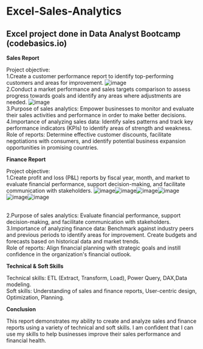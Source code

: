 # Excel-Sales-Analytics
## Excel project done in Data Analyst Bootcamp (codebasics.io)
<b>Sales Report</b>

Project objective:<br>
1.Create a customer performance report to identify top-performing customers and areas for improvement.
![image](https://github.com/SaiKiranBudita/Excel-Sales-Analytics/assets/101615781/31f2addf-374a-4638-8a71-562be90e65ab)<br>
2.Conduct a market performance and sales targets comparison to assess progress towards goals and identify any areas where adjustments are needed.
![image](https://github.com/SaiKiranBudita/Excel-Sales-Analytics/assets/101615781/365f0a7c-e38d-4cca-8389-3d7de6fbb0b9)<br>
3.Purpose of sales analytics: Empower businesses to monitor and evaluate their sales activities and performance in order to make better decisions.
<br>
4.Importance of analyzing sales data: Identify sales patterns and track key performance indicators (KPIs) to identify areas of strength and weakness.
<br>
Role of reports: Determine effective customer discounts, facilitate negotiations with consumers, and identify potential business expansion opportunities in promising countries.

<b>Finance Report</b>

Project objective:<br>
1.Create profit and loss (P&L) reports by fiscal year, month, and market to evaluate financial performance, support decision-making, and facilitate communication with stakeholders.
![image](https://github.com/SaiKiranBudita/Excel-Sales-Analytics/assets/101615781/0dc55833-6307-47aa-8f65-d93ae048444c)![image](https://github.com/SaiKiranBudita/Excel-Sales-Analytics/assets/101615781/a76b70e5-7f9f-46b5-b669-f5bec8cff817)![image](https://github.com/SaiKiranBudita/Excel-Sales-Analytics/assets/101615781/81b6f65c-533b-44c2-9c6a-8542f6cc74c5)![image](https://github.com/SaiKiranBudita/Excel-Sales-Analytics/assets/101615781/8aaa1abf-1521-4f7a-967b-39c0c1b0dde2)![image](https://github.com/SaiKiranBudita/Excel-Sales-Analytics/assets/101615781/39a229c0-da51-4a4b-98cd-37f4c377eeec)![image](https://github.com/SaiKiranBudita/Excel-Sales-Analytics/assets/101615781/c5de2621-bd8c-49a9-9a97-ac2e87422aca)




<br>
2.Purpose of sales analytics: Evaluate financial performance, support decision-making, and facilitate communication with stakeholders.<br>
3.Importance of analyzing finance data: Benchmark against industry peers and previous periods to identify areas for improvement. Create budgets and forecasts based on historical data and market trends.<br>
Role of reports: Align financial planning with strategic goals and instill confidence in the organization's financial outlook.

<b>Technical & Soft Skills</b>

Technical skills: ETL (Extract, Transform, Load), Power Query, DAX,Data modeling.<br>
Soft skills: Understanding of sales and finance reports, User-centric design, Optimization, Planning.<br>

<b>Conclusion</b>

This report demonstrates my ability to create and analyze sales and finance reports using a variety of technical and soft skills. I am confident that I can use my skills to help businesses improve their sales performance and financial health.
